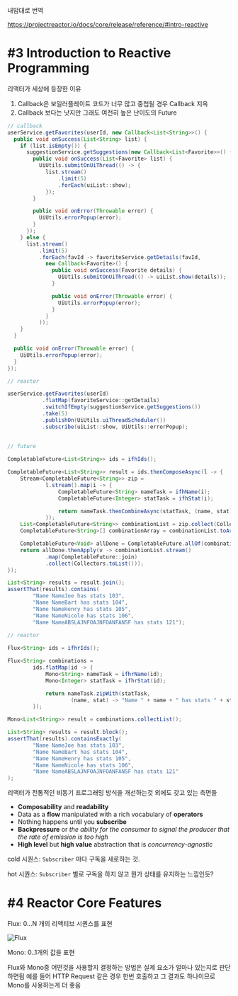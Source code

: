 



내맘대로 번역

https://projectreactor.io/docs/core/release/reference/#intro-reactive





# #3 Introduction to Reactive Programming



리액터가 세상에 등장한 이유

1. Callback은 보일러플레이트 코드가 너무 많고 중첩될 경우 Callback 지옥
2. Callback 보다는 낫지만 그래도 여전히 높은 난이도의 Future



```java
// callback
userService.getFavorites(userId, new Callback<List<String>>() { 
  public void onSuccess(List<String> list) { 
    if (list.isEmpty()) { 
      suggestionService.getSuggestions(new Callback<List<Favorite>>() {
        public void onSuccess(List<Favorite> list) { 
          UiUtils.submitOnUiThread(() -> { 
            list.stream()
                .limit(5)
                .forEach(uiList::show); 
            });
        }

        public void onError(Throwable error) { 
          UiUtils.errorPopup(error);
        }
      });
    } else {
      list.stream() 
          .limit(5)
          .forEach(favId -> favoriteService.getDetails(favId, 
            new Callback<Favorite>() {
              public void onSuccess(Favorite details) {
                UiUtils.submitOnUiThread(() -> uiList.show(details));
              }

              public void onError(Throwable error) {
                UiUtils.errorPopup(error);
              }
            }
          ));
    }
  }

  public void onError(Throwable error) {
    UiUtils.errorPopup(error);
  }
});

// reactor

userService.getFavorites(userId) 
           .flatMap(favoriteService::getDetails) 
           .switchIfEmpty(suggestionService.getSuggestions()) 
           .take(5) 
           .publishOn(UiUtils.uiThreadScheduler()) 
           .subscribe(uiList::show, UiUtils::errorPopup); 
           
           
// future

CompletableFuture<List<String>> ids = ifhIds(); 

CompletableFuture<List<String>> result = ids.thenComposeAsync(l -> { 
	Stream<CompletableFuture<String>> zip =
			l.stream().map(i -> { 
				CompletableFuture<String> nameTask = ifhName(i); 
				CompletableFuture<Integer> statTask = ifhStat(i); 

				return nameTask.thenCombineAsync(statTask, (name, stat) -> "Name " + name + " has stats " + stat); 
			});
	List<CompletableFuture<String>> combinationList = zip.collect(Collectors.toList()); 
	CompletableFuture<String>[] combinationArray = combinationList.toArray(new CompletableFuture[combinationList.size()]);

	CompletableFuture<Void> allDone = CompletableFuture.allOf(combinationArray); 
	return allDone.thenApply(v -> combinationList.stream()
			.map(CompletableFuture::join) 
			.collect(Collectors.toList()));
});

List<String> results = result.join(); 
assertThat(results).contains(
		"Name NameJoe has stats 103",
		"Name NameBart has stats 104",
		"Name NameHenry has stats 105",
		"Name NameNicole has stats 106",
		"Name NameABSLAJNFOAJNFOANFANSF has stats 121");
		
// reactor

Flux<String> ids = ifhrIds(); 

Flux<String> combinations =
		ids.flatMap(id -> { 
			Mono<String> nameTask = ifhrName(id); 
			Mono<Integer> statTask = ifhrStat(id); 

			return nameTask.zipWith(statTask, 
					(name, stat) -> "Name " + name + " has stats " + stat);
		});

Mono<List<String>> result = combinations.collectList(); 

List<String> results = result.block(); 
assertThat(results).containsExactly( 
		"Name NameJoe has stats 103",
		"Name NameBart has stats 104",
		"Name NameHenry has stats 105",
		"Name NameNicole has stats 106",
		"Name NameABSLAJNFOAJNFOANFANSF has stats 121"
);
```





리액터가 전통적인 비동기 프로그래밍 방식을 개선하는것 외에도 갖고 있는 측면들

- **Composability** and **readability**
- Data as a **flow** manipulated with a rich vocabulary of **operators**
- Nothing happens until you **subscribe**
- **Backpressure** or *the ability for the consumer to signal the producer that the rate of emission is too high*
- **High level** but **high value** abstraction that is *concurrency-agnostic*





cold 시퀀스: `Subscriber` 마다 구독을 새로하는 것.

hot 시퀀스: `Subscriber` 별로 구독을 하지 않고 뭔가 상태를 유지하는 느낌인듯?



# #4 Reactor Core Features



Flux: 0...N 개의 리액티브 시퀀스를 표현

![Flux](https://projectreactor.io/docs/core/release/reference/images/flux.svg)

Mono: 0..1개의 값을 표현

Flux와 Mono중 어떤것을 사용할지 결정하는 방법은 실제 요소가 얼마나 있는지로 판단하면됨 예를 들어 HTTP Request 같은 경우 한번 호출하고 그 결과도 하나이므로 Mono를 사용하는게 더 좋음









